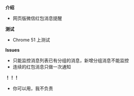 **介绍**
- 网页版微信红包消息提醒

**测试**
- Chrome 51 上测试

**Issues**
- 只能监控消息列表已有分组的消息，新增分组消息不能监控
- 连续的红包消息只做一次通知

**！！！**
- 你可以用，我不负责
